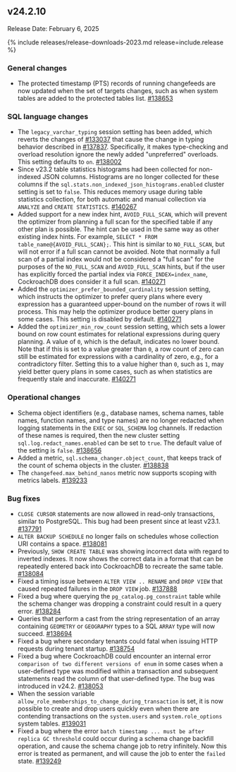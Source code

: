 ## v24.2.10

Release Date: February 6, 2025

{% include releases/release-downloads-2023.md release=include.release %}

<h3 id="v24-2-10-general-changes">General changes</h3>

- The protected timestamp (PTS) records of running changefeeds are now updated when the set of targets changes, such as when system tables are added to the protected tables list. [#138653][#138653]

<h3 id="v24-2-10-sql-language-changes">SQL language changes</h3>

- The `legacy_varchar_typing` session setting has been added, which reverts the changes of [#133037][#133037] that cause the change in typing behavior described in [#137837][#137837]. Specifically, it makes type-checking and overload resolution ignore the newly added "unpreferred" overloads. This setting defaults to `on`. [#138002][#138002]
- Since v23.2 table statistics histograms had been collected for non-indexed JSON columns. Histograms are no longer collected for these columns if the `sql.stats.non_indexed_json_histograms.enabled` cluster setting is set to `false`. This reduces memory usage during table statistics collection, for both automatic and manual collection via `ANALYZE` and `CREATE STATISTICS`. [#140267][#140267]
- Added support for a new index hint, `AVOID_FULL_SCAN`, which will prevent the optimizer from planning a full scan for the specified table if any other plan is possible. The hint can be used in the same way as other existing index hints. For example, `SELECT * FROM table_name@{AVOID_FULL_SCAN};`. This hint is similar to `NO_FULL_SCAN`, but will not error if a full scan cannot be avoided. Note that normally a full scan of a partial index would not be considered a "full scan" for the purposes of the `NO_FULL_SCAN` and `AVOID_FULL_SCAN` hints, but if the user has explicitly forced the partial index via `FORCE_INDEX=index_name`, CockroachDB does consider it a full scan. [#140271][#140271]
- Added the `optimizer_prefer_bounded_cardinality` session setting, which instructs the optimizer to prefer query plans where every expression has a guaranteed upper-bound on the number of rows it will process. This may help the optimizer produce better query plans in some cases. This setting is disabled by default. [#140271][#140271]
- Added the `optimizer_min_row_count` session setting, which sets a lower bound on row count estimates for relational expressions during query planning. A value of `0`, which is the default, indicates no lower bound. Note that if this is set to a value greater than `0`, a row count of zero can still be estimated for expressions with a cardinality of zero, e.g., for a contradictory filter. Setting this to a value higher than `0`, such as `1`, may yield better query plans in some cases, such as when statistics are frequently stale and inaccurate. [#140271][#140271]

<h3 id="v24-2-10-operational-changes">Operational changes</h3>

- Schema object identifiers (e.g., database names, schema names, table names, function names, and type names) are no longer redacted when logging statements in the `EXEC` or `SQL_SCHEMA` log channels. If redaction of these names is required, then the new cluster setting `sql.log.redact_names.enabled` can be set to `true`. The default value of the setting is `false`. [#138656][#138656]
- Added a metric, `sql.schema_changer.object_count`, that keeps track of the count of schema objects in the cluster. [#138838][#138838]
- The `changefeed.max_behind_nanos` metric now supports scoping with metrics labels. [#139233][#139233]

<h3 id="v24-2-10-bug-fixes">Bug fixes</h3>

- `CLOSE CURSOR` statements are now allowed in read-only transactions, similar to PostgreSQL. This bug had been present since at least v23.1. [#137791][#137791]
- `ALTER BACKUP SCHEDULE` no longer fails on schedules whose collection URI contains a space. [#138081][#138081]
- Previously, `SHOW CREATE TABLE` was showing incorrect data with regard to inverted indexes. It now shows the correct data in a format that can be repeatedly entered back into CockroachDB to recreate the same table. [#138084][#138084]
- Fixed a timing issue between `ALTER VIEW .. RENAME` and `DROP VIEW` that caused repeated failures in the `DROP VIEW` job. [#137888][#137888]
- Fixed a bug where querying the `pg_catalog.pg_constraint` table while the schema changer was dropping a constraint could result in a query error. [#138284][#138284]
- Queries that perform a cast from the string representation of an array containing `GEOMETRY` or `GEOGRAPHY` types to a SQL `ARRAY` type will now succeed. [#138694][#138694]
- Fixed a bug where secondary tenants could fatal when issuing HTTP requests during tenant startup. [#138754][#138754]
- Fixed a bug where CockroachDB could encounter an internal error `comparison of two different versions of enum` in some cases when a user-defined type was modified within a transaction and subsequent statements read the column of that user-defined type. The bug was introduced in v24.2. [#138053][#138053]
- When the session variable `allow_role_memberships_to_change_during_transaction` is set, it is now possible to create and drop users quickly even when there are contending transactions on the `system.users` and `system.role_options` system tables. [#139031][#139031]
- Fixed a bug where the error `batch timestamp ... must be after replica GC threshold` could occur during a schema change backfill operation, and cause the schema change job to retry infinitely. Now this error is treated as permanent, and will cause the job to enter the `failed` state. [#139249][#139249]

[#137791]: https://github.com/cockroachdb/cockroach/pull/137791
[#137888]: https://github.com/cockroachdb/cockroach/pull/137888
[#138002]: https://github.com/cockroachdb/cockroach/pull/138002
[#138053]: https://github.com/cockroachdb/cockroach/pull/138053
[#138081]: https://github.com/cockroachdb/cockroach/pull/138081
[#138084]: https://github.com/cockroachdb/cockroach/pull/138084
[#138284]: https://github.com/cockroachdb/cockroach/pull/138284
[#138653]: https://github.com/cockroachdb/cockroach/pull/138653
[#138656]: https://github.com/cockroachdb/cockroach/pull/138656
[#138694]: https://github.com/cockroachdb/cockroach/pull/138694
[#138754]: https://github.com/cockroachdb/cockroach/pull/138754
[#138838]: https://github.com/cockroachdb/cockroach/pull/138838
[#138983]: https://github.com/cockroachdb/cockroach/pull/138983
[#139031]: https://github.com/cockroachdb/cockroach/pull/139031
[#139233]: https://github.com/cockroachdb/cockroach/pull/139233
[#139249]: https://github.com/cockroachdb/cockroach/pull/139249
[#140267]: https://github.com/cockroachdb/cockroach/pull/140267
[#140271]: https://github.com/cockroachdb/cockroach/pull/140271
[#133037]: https://github.com/cockroachdb/cockroach/pull/133037
[#137837]: https://github.com/cockroachdb/cockroach/pull/137837
